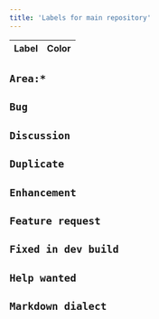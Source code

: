```yaml
---
title: 'Labels for main repository'
---
```


| Label | Color |
| ----- | ----- |

## `Area:*`

## `Bug`

## `Discussion`

## `Duplicate`

## `Enhancement`

## `Feature request`

## `Fixed in dev build`

## `Help wanted`

## `Markdown dialect`

